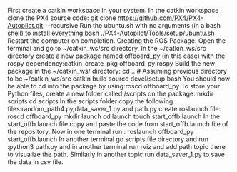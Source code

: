 First create a catkin workspace in your system.
In the catkin workspace clone the PX4 source code: git clone https://github.com/PX4/PX4-Autopilot.git --recursive
Run the ubuntu.sh with no arguments (in a bash shell) to install everything:bash ./PX4-Autopilot/Tools/setup/ubuntu.sh
Restart the computer on completion.
Creating the ROS Package:
Open the terminal and go to ~/catkin_ws/src directory.
In the ~/catkin_ws/src directory create a new package named offboard_py (in this case) with the rospy dependency:catkin_create_pkg offboard_py rospy
Build the new package in the ~/catkin_ws/ directory:
cd .. # Assuming previous directory to be ~/catkin_ws/src
catkin build
source devel/setup.bash
You should now be able to cd into the package by using:roscd offboard_py
To store your Python files, create a new folder called /scripts on the package:
mkdir scripts
cd scripts
In the scripts folder copy the following files:random_path4.py,data_saver_1.py and path.py
create roslaunch file:
roscd offboard_py
mkdir launch
cd launch
touch start_offb.launch
In the start_offb.launch file copy and paste the code from start_offb.launch file of the repository.
Now in one terminal run : roslaunch offboard_py start_offb.launch
In another terminal go scripts file directory and run :python3 path.py and in another terminal run rviz and add path topic there to visualize the path.
Similarly in another topic run data_saver_1.py to save the data in csv file.
